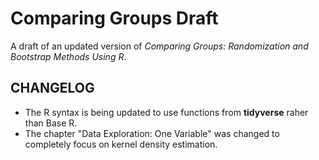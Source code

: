 # Comparing Groups Draft

A draft of an updated version of *Comparing Groups: Randomization and Bootstrap Methods Using R*.



## CHANGELOG


- The R syntax is being updated to use functions from **tidyverse** raher than Base R. 
- The chapter "Data Exploration: One Variable" was changed to completely focus on kernel density estimation. 
